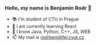 ### Hello, my name is Benjamin Rodr 👋

- 📚 I'm student of CTU in Prague
- 🌱 I am currently learning React
- 🤔 I know Java, Python, C++, JS, WEB
- 📫 My mail is rodrbenj@fel.cvut.cz
<!--
**syrcheddar/syrcheddar** is a ✨ _special_ ✨ repository because its `README.md` (this file) appears on your GitHub profile.
- Hello, my name is Benjamin Rodr
- I'm student of CTU
- I know Java, Python, C++, JS, WEB
- I am currently learning React

Here are some ideas to get you started:

- 📚 I'm student of CTU
- 🌱 I am currently learning React
- 👯 I’m looking to collaborate on ...
- 🤔 I know Java, Python, C++, JS, WEB
- 💬 Ask me about ...
- 📫 How to reach me: ...
- 😄 Pronouns: ...
- ⚡ Fun fact: ...
-->
